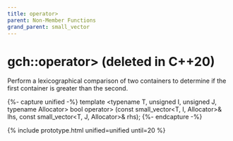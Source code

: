```yaml
---
title: operator>
parent: Non-Member Functions
grand_parent: small_vector
---
```


# gch::operator> <span class="title-annotation">(deleted in C++20)</span>

Perform a lexicographical comparison of two containers to determine if the first
container is greater than the second.

{%- capture unified -%}
template <typename T, unsigned I, unsigned J, typename Allocator>
bool
operator> (const small_vector<T, I, Allocator>& lhs,
           const small_vector<T, J, Allocator>& rhs);
{%- endcapture -%}

{% include prototype.html unified=unified until=20 %}
